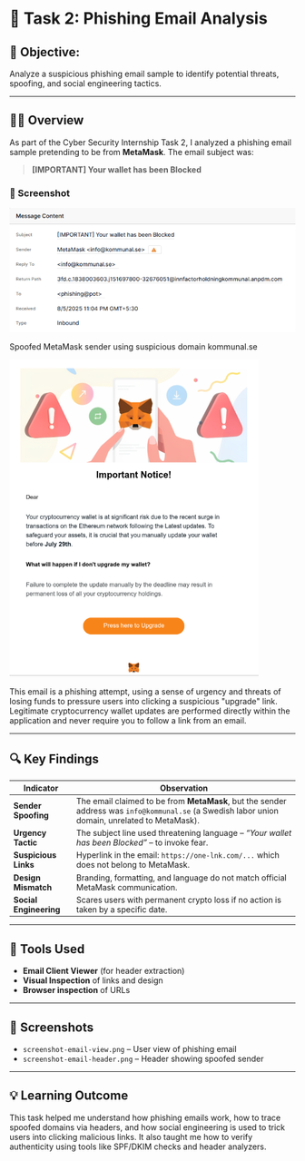 # 📧 Task 2: Phishing Email Analysis

## 🎯 Objective:
Analyze a suspicious phishing email sample to identify potential threats, spoofing, and social engineering tactics.

---

## 🕵️‍♂️ Overview

As part of the Cyber Security Internship Task 2, I analyzed a phishing email sample pretending to be from **MetaMask**. The email subject was:

> **[IMPORTANT] Your wallet has been Blocked**

### 📝 Screenshot
![Email Header](https://github.com/TanmayButani/Elevate_Labs_Internship/blob/main/Task%202/Phishing_1.png)

Spoofed MetaMask sender using suspicious domain kommunal.se

![Email Body](https://github.com/TanmayButani/Elevate_Labs_Internship/blob/main/Task%202/Phishing_2.png)

This email is a phishing attempt, using a sense of urgency and threats of losing funds to pressure users into clicking a suspicious "upgrade" link. Legitimate cryptocurrency wallet updates are performed directly within the application and never require you to follow a link from an email.


---

## 🔍 Key Findings

| Indicator | Observation |
|----------|-------------|
| **Sender Spoofing** | The email claimed to be from **MetaMask**, but the sender address was `info@kommunal.se` (a Swedish labor union domain, unrelated to MetaMask). |
| **Urgency Tactic** | The subject line used threatening language – *“Your wallet has been Blocked”* – to invoke fear. |
| **Suspicious Links** | Hyperlink in the email: `https://one-lnk.com/...` which does not belong to MetaMask. |
| **Design Mismatch** | Branding, formatting, and language do not match official MetaMask communication. |
| **Social Engineering** | Scares users with permanent crypto loss if no action is taken by a specific date. |

---

## 🔗 Tools Used

- **Email Client Viewer** (for header extraction)
- **Visual Inspection** of links and design
- **Browser inspection** of URLs

---

## 📎 Screenshots

- `screenshot-email-view.png` – User view of phishing email
- `screenshot-email-header.png` – Header showing spoofed sender

---

## 💡 Learning Outcome

This task helped me understand how phishing emails work, how to trace spoofed domains via headers, and how social engineering is used to trick users into clicking malicious links. It also taught me how to verify authenticity using tools like SPF/DKIM checks and header analyzers.
